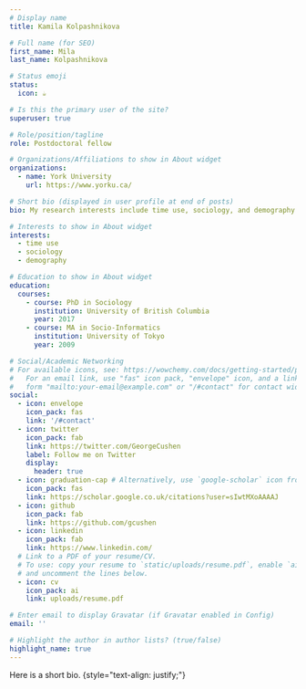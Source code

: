 ```yaml
---
# Display name
title: Kamila Kolpashnikova

# Full name (for SEO)
first_name: Mila
last_name: Kolpashnikova

# Status emoji
status:
  icon: ☕️

# Is this the primary user of the site?
superuser: true

# Role/position/tagline
role: Postdoctoral fellow

# Organizations/Affiliations to show in About widget
organizations:
  - name: York University
    url: https://www.yorku.ca/

# Short bio (displayed in user profile at end of posts)
bio: My research interests include time use, sociology, and demography.

# Interests to show in About widget
interests:
  - time use
  - sociology
  - demography

# Education to show in About widget
education:
  courses:
    - course: PhD in Sociology
      institution: University of British Columbia
      year: 2017
    - course: MA in Socio-Informatics
      institution: University of Tokyo
      year: 2009

# Social/Academic Networking
# For available icons, see: https://wowchemy.com/docs/getting-started/page-builder/#icons
#   For an email link, use "fas" icon pack, "envelope" icon, and a link in the
#   form "mailto:your-email@example.com" or "/#contact" for contact widget.
social:
  - icon: envelope
    icon_pack: fas
    link: '/#contact'
  - icon: twitter
    icon_pack: fab
    link: https://twitter.com/GeorgeCushen
    label: Follow me on Twitter
    display:
      header: true
  - icon: graduation-cap # Alternatively, use `google-scholar` icon from `ai` icon pack
    icon_pack: fas
    link: https://scholar.google.co.uk/citations?user=sIwtMXoAAAAJ
  - icon: github
    icon_pack: fab
    link: https://github.com/gcushen
  - icon: linkedin
    icon_pack: fab
    link: https://www.linkedin.com/
  # Link to a PDF of your resume/CV.
  # To use: copy your resume to `static/uploads/resume.pdf`, enable `ai` icons in `params.yaml`,
  # and uncomment the lines below.
  - icon: cv
    icon_pack: ai
    link: uploads/resume.pdf

# Enter email to display Gravatar (if Gravatar enabled in Config)
email: ''

# Highlight the author in author lists? (true/false)
highlight_name: true
---
```


Here is a short bio.
{style="text-align: justify;"}
